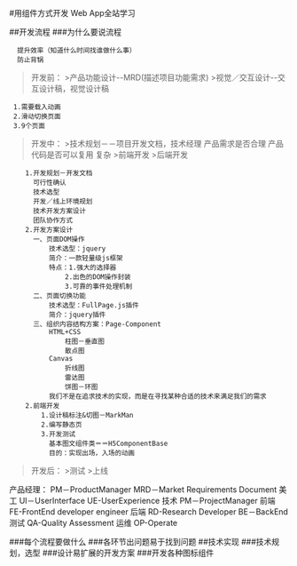 #用组件方式开发 Web App全站学习

##开发流程
###为什么要说流程
  
      提升效率（知道什么时间找谁做什么事）
      防止背锅
      
  >开发前：
      >产品功能设计--MRD(描述项目功能需求)
      >视觉／交互设计--交互设计稿，视觉设计稿

     1.需要载入动画
     2.滑动切换页面
     3.9个页面
  >开发中：
      >技术规划－－项目开发文档，技术经理
          产品需求是否合理
          产品代码是否可以复用
          复杂
      >前端开发
      >后端开发

        1.开发规划－开发文档
          可行性确认
          技术选型
          开发／线上环境规划
          技术开发方案设计
          团队协作方式
        2.开发方案设计
          一、页面DOM操作
              技术选型：jquery
              简介：一款轻量级js框架
              特点：1.强大的选择器
                  2.出色的DOM操作封装
                  3.可靠的事件处理机制
          二、页面切换功能
              技术选型：FullPage.js插件
              简介：jquery插件
          三、组织内容结构方案：Page-Component
              HTML+CSS
                  柱图－垂直图
                  散点图
              Canvas
                  折线图
                  雷达图
                  饼图－环图
              我们不是在追求技术的实现，而是在寻找某种合适的技术来满足我们的需求
        2.前端开发
            1.设计稿标注&切图－MarkMan
            2.编写静态页
            3.开发测试
              基本图文组件类＝＝H5ComponentBase
              目的：实现出场，入场的动画
  >开发后：
      >测试
      >上线

产品经理：
    PM－ProductManager
    MRD－Market Requirements Document
美工
    UI－UserInterface
    UE-UserExperience
技术
    PM－ProjectManager
前端
    FE-FrontEnd developer engineer
后端
    RD-Research Developer
    BE－BackEnd
测试
    QA-Quality Assessment
运维
    OP-Operate

###每个流程要做什么
###各环节出问题易于找到问题
##技术实现
###技术规划，选型
###设计易扩展的开发方案
###开发各种图标组件


